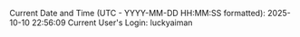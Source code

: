 Current Date and Time (UTC - YYYY-MM-DD HH:MM:SS formatted): 2025-10-10 22:56:09
Current User's Login: luckyaiman
